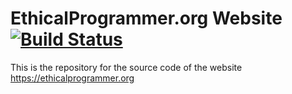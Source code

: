 # EthicalProgrammer.org Website [![Build Status](https://travis-ci.org/LgHS/ethicalprogrammer-website.svg?branch=master)](https://travis-ci.org/LgHS/ethicalprogrammer-website)

This is the repository for the source code of the website https://ethicalprogrammer.org
